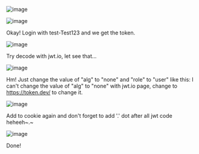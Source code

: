 ![image](https://github.com/nhattanhh/CTF/assets/130430279/a8e7fcc2-4cff-42c6-ae64-8c0f92fde8eb)


![image](https://github.com/nhattanhh/CTF/assets/130430279/a38e7f5d-b8f5-4317-8e9f-2bfcc28a65da)


Okay! Login with test-Test123 and we get the token.


![image](https://github.com/nhattanhh/CTF/assets/130430279/53c66c5a-6533-45fe-928b-9bed0ee118be)


Try decode with jwt.io, let see that...


![image](https://github.com/nhattanhh/CTF/assets/130430279/d026a95a-561d-45b5-8ad7-e7a9409a268c)


Hm! Just change the value of "alg" to "none" and "role" to "user" like this:
I can't change the value of "alg" to "none" with jwt.io page, change to https://token.dev/ to change it.


![image](https://github.com/nhattanhh/CTF/assets/130430279/41103eac-5409-4a5f-b119-90809577957e)


Add to cookie again and don't forget to add '.' dot after all jwt code heheeh~.~


![image](https://github.com/nhattanhh/CTF/assets/130430279/8f98d49d-7843-41b2-beac-9c36b287508b)

Done!
